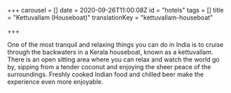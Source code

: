 +++
carousel = []
date = 2020-09-26T11:00:08Z
id = "hotels"
tags = []
title = "Kettuvallam (Houseboat)"
translationKey = "kettuvallam-houseboat"

+++

One of the most tranquil and relaxing things you can do in India is to cruise through the backwaters in a Kerala houseboat, known as a kettuvallam. There is an open sitting area where you can relax and watch the world go by, sipping from a tender coconut and enjoying the sheer peace of the surroundings. Freshly cooked Indian food and chilled beer make the experience even more enjoyable.
